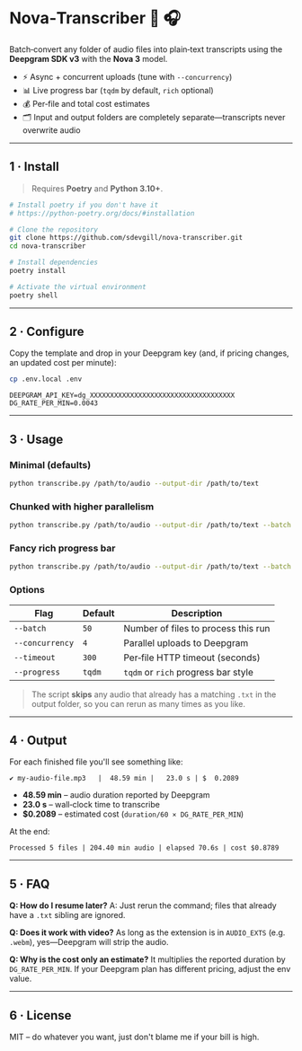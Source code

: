 # Nova‑Transcriber 📝 🎧

Batch‑convert any folder of audio files into plain‑text transcripts using the **Deepgram SDK v3** with the **Nova 3** model.

* ⚡ Async + concurrent uploads (tune with `--concurrency`)
* 📊 Live progress bar (`tqdm` by default, `rich` optional)
* 💰 Per‑file and total cost estimates
* 🗂️ Input and output folders are completely separate—transcripts never overwrite audio

---

## 1 · Install

> Requires **Poetry** and **Python 3.10+**.

```bash
# Install poetry if you don't have it
# https://python-poetry.org/docs/#installation

# Clone the repository
git clone https://github.com/sdevgill/nova-transcriber.git
cd nova-transcriber

# Install dependencies
poetry install

# Activate the virtual environment
poetry shell
```

---

## 2 · Configure

Copy the template and drop in your Deepgram key (and, if pricing changes, an updated cost per minute):

```bash
cp .env.local .env
```

```dotenv
DEEPGRAM_API_KEY=dg_XXXXXXXXXXXXXXXXXXXXXXXXXXXXXXXXXXXX
DG_RATE_PER_MIN=0.0043
```

---

## 3 · Usage

### Minimal (defaults)

```bash
python transcribe.py /path/to/audio --output-dir /path/to/text
```

### Chunked with higher parallelism

```bash
python transcribe.py /path/to/audio --output-dir /path/to/text --batch 5 --concurrency 6
```

### Fancy rich progress bar

```bash
python transcribe.py /path/to/audio --output-dir /path/to/text --batch 30 --concurrency 6 --progress rich
```

### Options

| Flag            | Default | Description                                |
|-----------------|---------|--------------------------------------------|
| `--batch`       | `50`    | Number of files to process this run        |
| `--concurrency` | `4`     | Parallel uploads to Deepgram               |
| `--timeout`     | `300`   | Per‑file HTTP timeout (seconds)            |
| `--progress`    | `tqdm`  | `tqdm` or `rich` progress bar style        |

> The script **skips** any audio that already has a matching `.txt` in the output folder, so you can rerun as many times as you like.

---

## 4 · Output

For each finished file you'll see something like:

```
✔︎ my‑audio-file.mp3   |  48.59 min |   23.0 s | $  0.2089
```

* **48.59 min** – audio duration reported by Deepgram
* **23.0 s** – wall‑clock time to transcribe
* **$0.2089** – estimated cost (`duration/60 × DG_RATE_PER_MIN`)

At the end:

```
Processed 5 files | 204.40 min audio | elapsed 70.6s | cost $0.8789
```

---

## 5 · FAQ

**Q: How do I resume later?**
A: Just rerun the command; files that already have a `.txt` sibling are ignored.

**Q: Does it work with video?**
As long as the extension is in `AUDIO_EXTS` (e.g. `.webm`), yes—Deepgram will strip the audio.

**Q: Why is the cost only an estimate?**
It multiplies the reported duration by `DG_RATE_PER_MIN`. If your Deepgram plan has different pricing, adjust the env value.

---

## 6 · License

MIT – do whatever you want, just don't blame me if your bill is high.
